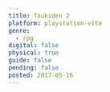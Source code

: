 ```yaml
---
title: Toukiden 2
platform: playstation-vita
genre:
  - rpg
digital: false
physical: true
guide: false
pending: false
posted: 2017-05-16
---
```

